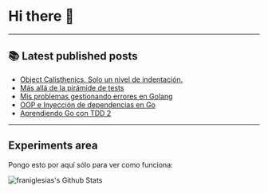 # Hi there 👋

<!--
**franiglesias/franiglesias** is a ✨ _special_ ✨ repository because its `README.md` (this file) appears on your GitHub profile.

Here are some ideas to get you started:

- 🔭 I’m currently working on ...
- 🌱 I’m currently learning ...
- 👯 I’m looking to collaborate on ...
- 🤔 I’m looking for help with ...
- 💬 Ask me about ...
- 📫 How to reach me: ...
- 😄 Pronouns: ...
- ⚡ Fun fact: ...
-->


---

## 📚 Latest published posts
<!-- TB-FEED:START -->
- [Object Calisthenics. Solo un nivel de indentación.](https://franiglesias.github.io/calisthenics-1/)
- [Más allá de la pirámide de tests](https://franiglesias.github.io/beyond-test-pyramid/)
- [Mis problemas gestionando errores en Golang](https://franiglesias.github.io/golang-managing-errors/)
- [OOP e Inyección de dependencias en Go](https://franiglesias.github.io/dependency-injection-golang/)
- [Aprendiendo Go con TDD 2](https://franiglesias.github.io/learning-go-2/)
<!-- TB-FEED:END -->


---

## Experiments area

Pongo esto por aquí sólo para ver como funciona:

<img alt="franiglesias's Github Stats" src="https://github-readme-stats.vercel.app/api?username=franiglesias&show_icons=true&hide_border=true" />

